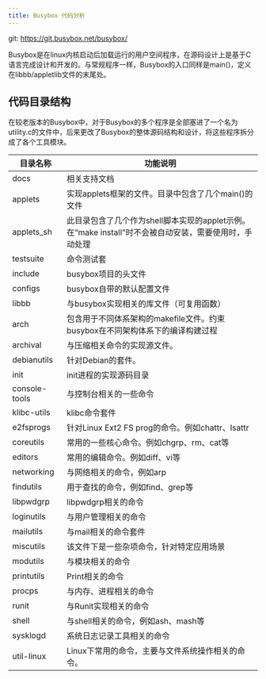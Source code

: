 ```yaml
---
title: Busybox 代码分析
---
```


git: <https://git.busybox.net/busybox/>

Busybox是在linux内核启动后加载运行的用户空间程序，在源码设计上是基于C语言完成设计和开发的。与常规程序一样，Busybox的入口同样是main()，定义在libbb/appletlib文件的末尾处。

## 代码目录结构

在较老版本的Busybox中，对于Busybox的多个程序是全部塞进了一个名为utility.c的文件中，后来更改了Busybox的整体源码结构和设计，将这些程序拆分成了各个工具模块。

目录名称 | 功能说明
--- | ---
docs | 相关支持文档
applets    | 实现applets框架的文件。目录中包含了几个main()的文件
applets_sh | 此目录包含了几个作为shell脚本实现的applet示例。在“make install”时不会被自动安装，需要使用时，手动处理
testsuite  | 命令测试套
include    | busybox项目的头文件
configs    | busybox自带的默认配置文件
libbb        | 与busybox实现相关的库文件（可复用函数）
arch       | 包含用于不同体系架构的makefile文件。约束busybox在不同架构体系下的编译构建过程
archival   | 与压缩相关命令的实现源文件。
debianutils   | 针对Debian的套件。
init       | init进程的实现源码目录
console-tools | 与控制台相关的一些命令
klibc-utils  | klibc命令套件
e2fsprogs  | 针对Linux Ext2 FS prog的命令。例如chattr、lsattr
coreutils     | 常用的一些核心命令。例如chgrp、rm、cat等
editors    | 常用的编辑命令。例如diff、vi等
networking | 与网络相关的命令，例如arp
findutils  | 用于查找的命令，例如find、grep等
libpwdgrp    | libpwdgrp相关的命令
loginutils   | 与用户管理相关的命令
mailutils  | 与mail相关的命令套件
miscutils  | 该文件下是一些杂项命令，针对特定应用场景
modutils   | 与模块相关的命令
printutils | Print相关的命令
procps     | 与内存、进程相关的命令
runit      | 与Runit实现相关的命令
shell      | 与shell相关的命令，例如ash、mash等
sysklogd   | 系统日志记录工具相关的命令
util-linux | Linux下常用的命令，主要与文件系统操作相关的命令。
